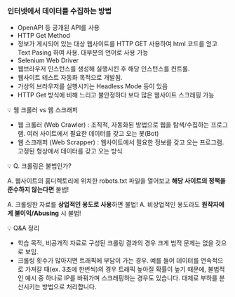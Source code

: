 ### 인터넷에서 데이터를 수집하는 방법

- OpenAPI 등 공개된 API를 사용
- HTTP Get Method
- 정보가 게시되어 있는 대상 웹사이트를 HTTP GET 사용하여 html 코드를 얻고 Text Pasing 하여 사용. 대부분의 언어로 사용 가능
- Selenium Web Driver
- 웹브라우저 인스턴스를 생성해 실행시킨 후 해당 인스턴스를 컨트롤.
- 웹사이트 테스트 자동화 목적으로 개발됨.
- 가상의 브라우저를 실행시키는 Headless Mode 등이 있음
- HTTP Get 방식에 비해 느리고 불안정하다 보다 많은 웹사이트 스크래핑 가능

:bulb: 웹 크롤러 vs 웹 스크래퍼

- 웹 크롤러 (Web Crawler) : 조직적, 자동화된 방법으로 웹을 탐색/수집하는 프로그램. 여러 사이트에서 필요한 데이터를 갖고 오는 봇(Bot)
- 웹 스크래퍼 (Web Scrapper) : 웹사이트에서 필요한 정보를 갖고 오는 프로그램. 고정된 형상에서 데이터를 갖고 오는 방식

:bulb: Q. 크롤링은 불법인가?

A. 웹사이트의 홈디렉토리에 위치한 robots.txt 파일을 열어보고 **해당 사이트의 정책을 준수하지 않는다면** 불법!

A. 크롤링한 자료를 **상업적인 용도로 사용**하면 불법! A. 비상업적인 용도라도 **원작자에게 불이익/Abusing** 시 불법! 

:bulb: Q&A 정리

- 학습 목적, 비공개적 자료로 구성된 크롤링 결과의 경우 크게 법적 문제는 없을 것으로 보임.
- 크롤링 횟수가 많아지면 트래픽에 부담이 가는 경우. 예를 들어 데이터를 연속적으로 가져갈 때(ex. 3초에 한번씩)의 경우 트래픽 높아질 확률이 높기 때문에, 불법적인 예시 중 하나로 IP를 바꿔가며 스크래핑하는 경우도 있습니다. 대체로 부하를 분산시키는 방법으로 처리합니다.